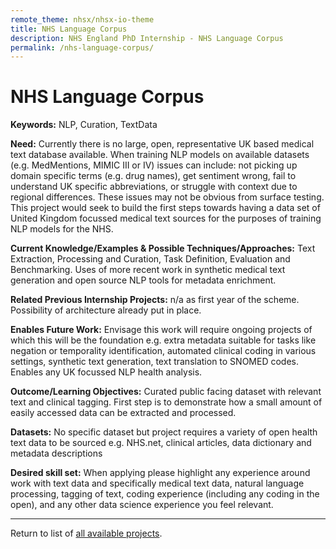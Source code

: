 ```yaml
---
remote_theme: nhsx/nhsx-io-theme
title: NHS Language Corpus
description: NHS England PhD Internship - NHS Language Corpus
permalink: /nhs-language-corpus/
---
```


# NHS Language Corpus

**Keywords:** NLP, Curation, TextData

**Need:** Currently there is no large, open, representative UK based medical text database available.  When training NLP models on available datasets (e.g. MedMentions, MIMIC III or IV) issues can include: not picking up domain specific terms (e.g. drug names), get sentiment wrong, fail to understand UK specific abbreviations, or struggle with context due to regional differences.  These issues may not be obvious from surface testing.  This project would seek to build the first steps towards having a data set of United Kingdom focussed medical text sources for the purposes of training NLP models for the NHS.

**Current Knowledge/Examples & Possible Techniques/Approaches:** Text Extraction, Processing and Curation, Task Definition, Evaluation and Benchmarking.  Uses of more recent work in synthetic medical text generation and open source NLP tools for metadata enrichment.

**Related Previous Internship Projects:** n/a as first year of the scheme.  Possibility of architecture already put in place.

**Enables Future Work:** Envisage this work will require ongoing projects of which this will be the foundation e.g. extra metadata suitable for tasks like negation or temporality identification, automated clinical coding in various settings, synthetic text generation, text translation to SNOMED codes.  Enables any UK focussed NLP health analysis.

**Outcome/Learning Objectives:** Curated public facing dataset with relevant text and clinical tagging.  First step is to demonstrate how a small amount of easily accessed data can be extracted and processed.

**Datasets:** No specific dataset but project requires a variety of open health text data to be sourced e.g. NHS.net, clinical articles, data dictionary and metadata descriptions

**Desired skill set:** When applying please highlight any experience around work with text data and specifically medical text data, natural language processing, tagging of text, coding experience (including any coding in the open), and any other data science experience you feel relevant.

---
Return to list of [all available projects](https://nhsx.github.io/nhsx-internship-projects/).